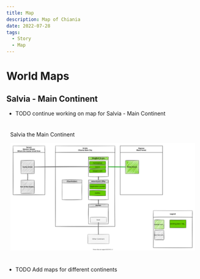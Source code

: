 ```yaml
---
title: Map
description: Map of Chiania
date: 2022-07-28
tags:
  - Story
  - Map
---
```



# World Maps

## Salvia - Main Continent

- TODO continue working on map for Salvia - Main Continent

<div style="background-image: url(../include/map-background-overgrown-temple.png); padding:10px;" markdown="1">

Salvia the Main Continent

![](include/chiania_world_map.drawio.svg)

</div>

- TODO Add maps for different continents